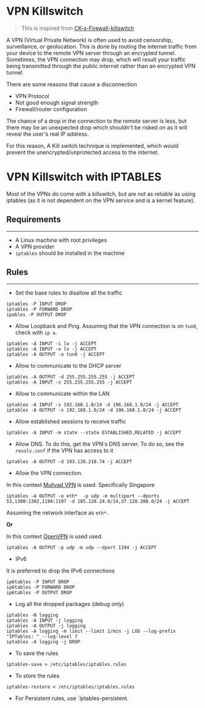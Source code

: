 # VPN Killswitch

 > This is inspired from [CK-s-Firewall-killswitch](https://github.com/CHEF-KOCH/CK-s-Firewall-killswitch)

A VPN (Virtual Private Network) is often used to avoid censorship, surveillance, or geolocation. This is done by routing the internet traffic from your device to the remote VPN server through an encrypted tunnel. Sometimes, the VPN connection may drop, which will result your traffic being transmitted through the public internet rather than an encrypted VPN tunnel.

There are some reasons that cause a disconnection

* VPN Protocol
* Not good enough signal strength
* Firewall/router configuration

The chance of a drop in the connection to the remote server is less, but there may be an unexpected drop which shouldn't be risked on as it will reveal the user's real IP address.

For this reason, A Kill switch technique is implemented, which would prevent the unencrypted/unprotected access to the internet.

# VPN Killswitch with IPTABLES

Most of the VPNs do come with a killswitch, but are not as reliable as using iptables (as it is not dependent on the VPN service and is a kernel feature).

## Requirements
---

* A Linux machine with root privileges
* A VPN provider
* `iptables` should be installed in the machine

## Rules
---

* Set the base rules to disallow all the traffic

```
iptables -P INPUT DROP
iptables -P FORWARD DROP
ipables -P OUTPUT DROP
```

* Allow Loopback and Ping. Assuming that the VPN connection is on `tun0`, check with `ip a`.

```
iptables -A INPUT -i lo -j ACCEPT
iptables -A INPUT -o lo -j ACCEPT
iptables -A OUTPUT -o tun0 -j ACCEPT
```

* Allow to communicate to the DHCP server

```
iptables -A OUTPUT -d 255.255.255.255 -j ACCEPT
iptables -A INPUT -s 255.255.255.255 -j ACCEPT
```

* Allow to communicate within the LAN

```
iptables -A INPUT -s 192.168.1.0/24 -d 196.168.1.0/24 -j ACCEPT
iptables -A OUTPUT -s 192.168.1.0/24 -d 196.168.1.0/24 -j ACCEPT
```

* Allow established sessions to receive traffic

```
iptables -A INPUT -m state --state ESTABLISHED,RELATED -j ACCEPT
```

* Allow DNS. To do this, get the VPN's DNS server. To do so, see the `resolv.conf` if the VPN has access to it

```
iptables -A OUTPUT -d 193.138.218.74 -j ACCEPT
```

* Allow the VPN connection. 

In this context [Mullvad VPN](https://mullvad.net/) is used. Specifically Singapore

```
iptables -A OUTPUT -o eth*  -p udp -m multiport --dports 53,1300:1302,1194:1197 -d 185.128.24.0/24,37.120.208.0/24 -j ACCEPT
```

Assuming the network interface as `eth*`.

**Or**

In this context [OpenVPN](https://openvpn.net/) is used used.

```
iptables -A OUTPUT -p udp -m udp --dport 1194 -j ACCEPT
```

* IPv6

It is preferred to drop the IPv6 connections

```
ip6tables -P INPUT DROP
ip6tables -P FORWARD DROP
ip6tables -P OUTPUT DROP
```

* Log all the dropped packages (debug only)

```
iptables -N logging
iptables -A INPUT -j logging
iptables -A OUTPUT -j logging
iptables -A logging -m limit --limit 2/min -j LOG --log-prefix "IPTables: " --log-level 7
iptables -A logging -j DROP
```

* To save the rules

```
iptables-save > /etc/iptables/iptables.rules
```

* To store the rules

```
iptables-restore < /etc/iptables/iptables.rules
```

* For Persistent rules, use `iptables-persistent.
